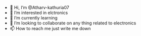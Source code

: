- 👋 Hi, I’m @Atharv-kathuria07
- 👀 I’m interested in elctronics
- 🌱 I’m currently learning 
- 💞️ I’m looking to collaborate on any thing related to electronics
- 📫 How to reach me just write me down

<!---
Atharv-kathuria07/Atharv-kathuria07 is a ✨ special ✨ repository because its `README.md` (this file) appears on your GitHub profile.
You can click the Preview link to take a look at your changes.
--->
